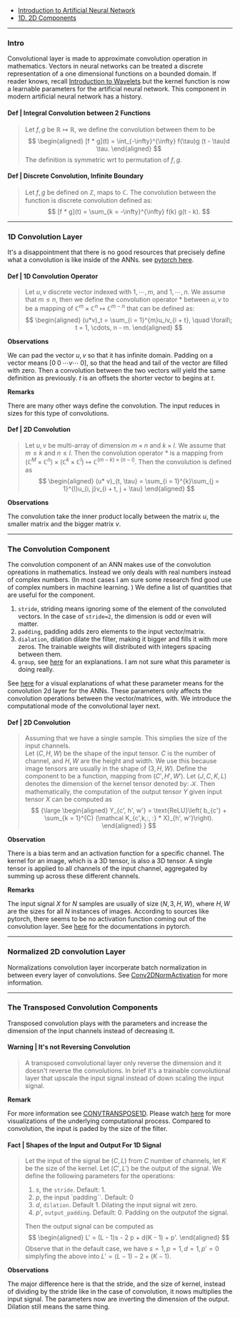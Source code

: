 - [Introduction to Artificial Neural Network](Introduction%20to%20Artificial%20Neural%20Network.md)
- [1D, 2D Components](1D,%202D%20Components.md)

---
### **Intro**

Convolutional layer is made to approximate convolution operation in mathematics. 
Vectors in neural networks can be treated a discrete representation of a one dimensional functions on a bounded domain. 
If reader knows, recall [Introduction to Wavelets](../../AMATH%20582%20Data%20Science/Introduction%20to%20Wavelets.md) but the kernel function is now a learnable parameters for the artificial neural network. 
This component in modern artificial neural network has a history. 

#### **Def | Integral Convolution between 2 Functions**
> Let $f, g$ be $\mathbb R \mapsto \mathbb R$, we define the convolution between them to be 
> $$
> \begin{aligned}
>    [f * g](t) = \int_{-\infty}^{\infty} f(\tau)g (t - \tau)d \tau. 
> \end{aligned}
> $$
> The definition is symmetric wrt to permutation of $f, g$. 

#### **Def | Discrete Convolution, Infinite Boundary**
> Let $f, g$ be defined on $\mathbb Z$, maps to $\mathbb C$. 
> The convolution between the function is discrete convolution defined as: 
> $$
> [f * g](t) = \sum_{k = -\infty}^{\infty} f(k) g(t - k). 
> $$


---
### **1D Convolution Layer**

It's a disappointment that there is no good resources that precisely define what a convolution is like inside of the ANNs. 
see [pytorch here](https://pytorch.org/docs/stable/generated/torch.nn.Conv1d.html#torch.nn.Conv1d). 

#### **Def | 1D Convolution Operator**
> Let $u, v$ discrete vector indexed with $1,\cdots, m$, and $1, \cdots, n$. 
> We assume that $m \le n$, then we define the convolution operator $*$ between $u, v$ to be a mapping of $\mathbb C^m\times \mathbb C^n \mapsto \mathbb C^{m - n}$ that can be defined as: 
> $$
> \begin{aligned}
>     (u*v)_t = \sum_{i = 1}^{m}u_iv_{i + t}, \quad \forall\;  t = 1, \cdots, n - m. 
> \end{aligned}
> $$

**Observations**

We can pad the vector $u, v$ so that it has infinite domain. 
Padding on a vector means $[0 \; 0 \; \cdots v  \cdots \; 0]$, so that the head and tail of the vector are filled with zero. 
Then a convolution between the two vectors will yield the same definition as previously. 
$t$ is an offsets the shorter vector to begins at $t$.

**Remarks**

There are many other ways define the convolution. 
The input reduces in sizes for this type of convolutions. 


#### **Def | 2D Convolution**
> Let $u, v$ be multi-array of dimension $m \times n$ and $k \times l$. 
> We assume that $m \le  k$ and $n \le l$.
> Then the convolution operator $*$ is a mapping from $(\mathbb C^M \times \mathbb C^n)\times (\mathbb C^k \times \mathbb C^l) \mapsto \mathbb C^{(m - k)\times (n - l)}$. 
> Then the convolution is defined as 
> $$
> \begin{aligned}
>     (u* v)_{t, \tau} = 
>     \sum_{i = 1}^{k}\sum_{j = 1}^{l}u_{i, j}v_{i + t, j + \tau}
> \end{aligned}
> $$

**Observations**

The convolution take the inner product locally between the matrix $u$, the smaller matrix and the bigger matrix $v$. 


---
### **The Convolution Component**

The convolution component of an ANN makes use of the convolution opreations in mathematics.
Instead we only deals with real numbers instead of complex numbers. (In most cases I am sure some research find good use of complex numbers in machine learning. )
We define a list of quantities that are useful for the component. 
1. `stride`, striding means ignoring some of the element of the convoluted vectors. In the case of `stride=2`, the dimension is odd or even will matter. 
2. `padding`, padding adds zero elements to the input vector/matrix. 
3. `dialation`, dilation dilate the filter, making it bigger and fills it with more zeros. The trainable weights will distributed with integers spacing between them. 
4. `group`, see [here](https://towardsdatascience.com/conv2d-to-finally-understand-what-happens-in-the-forward-pass-1bbaafb0b148) for an explanations. I am not sure what this parameter is doing really.  

See [here](https://github.com/vdumoulin/conv_arithmetic/blob/master/README.md) for a visual explanations of what these parameter means for the convolution 2d layer for the ANNs. 
These parameters only affects the convolution operations between the vector/matrices, with. 
We introduce the computational mode of the convolutional layer next. 

#### **Def | 2D Convolution**
> Assuming that we have a single sample. 
> This simplies the size of the input channels.  
> Let $(C, H, W)$ be the shape of the input tensor. 
> $C$ is the number of channel, and $H, W$ are the height and width. 
> We use this because image tensors are usually in the shape of $(3, H, W)$. 
> Define the component to be a function, mapping from $(C', H', W')$. 
> Let $(J, C, K, L)$ denotes the dimension of the kernel tensor denoted by: $\mathcal K$. 
> Then mathematically, the computation of the output tensor $Y$ given input tensor $X$ can be computed as
> $$
> {\large
> \begin{aligned}
>     Y_{c', h', w'} = 
>     \text{ReLU}\left( b_{c'} + 
>     \sum_{k = 1}^{C} (\mathcal K_{c',k,:, :} * X)_{h', w'}\right). 
> \end{aligned}
> }
> $$

**Observation**

There is a bias term and an activation function for a specific channel. 
The kernel for an image, which is a 3D tensor, is also a 3D tensor. 
A single tensor is applied to all channels of the input channel, aggregated by summing up across these different channels. 


**Remarks**

The input signal $X$ for $N$ samples are usually of size $(N, 3, H, W)$, where $H, W$ are the sizes for all $N$ instances of images. 
According to sources like pytorch, there seems to be no activation function coming out of the convolution layer. 
See [here](https://pytorch.org/docs/stable/generated/torch.nn.Conv2d.html) for the documentations in pytorch. 

---
### **Normalized 2D convolution Layer**

Normalizations convolution layer incorperate batch normalization in between every layer of convolutions. 
See [Conv2DNormActivation](https://pytorch.org/vision/main/generated/torchvision.ops.Conv2dNormActivation.html) for more information. 

---
### **The Transposed Convolution Components**

Transposed convolution plays with the parameters and increase the dimension of the input channels instead of decreasing it. 

#### **Warning | It's not Reversing Convolution**
> A transposed convolutional layer only reverse the dimension and it doesn't reverse the convolutions. 
In brief it's a trainable convolutional layer that upscale the input signal instead of down scaling the input signal. 

**Remark**

For more information see [CONVTRANSPOSE1D](https://pytorch.org/docs/stable/generated/torch.nn.ConvTranspose1d.html). 
Please watch [here](https://github.com/vdumoulin/conv_arithmetic/blob/master/README.md) for more visualizations of the underlying computational process. 
Compared to convolution, the input is paded by the size of the filter. 


#### **Fact | Shapes of the Input and Output For 1D Signal**
> Let the input of the signal be $(C, L)$  from $C$ number of channels, let $K$ be the size of the kernel. 
> Let $(C', L')$ be the output of the signal. 
> We define the following parameters for the operations: 
> 1. $s$, the `stride`. Default: 1. 
> 2. $p$, the input `padding``. Default: 0
> 3. $d$, `dilation`. Default 1. Dilating the input signal wit zero. 
> 4. $p'$, `output_padding`. Default: 0.  Padding on the outputof the signal.
>
> Then the output signal can be computed as 
> $$
> \begin{aligned}
>     L' = (L - 1)s - 2 p + d(K - 1) + p'. 
> \end{aligned}
> $$
> Observe that in the default case, we have $s = 1, p = 1, d =1, p' = 0$ simplyfing the above into 
> $L' = (L - 1) - 2 + (K - 1)$. 

**Observations**

The major difference here is that the stride, and the size of kernel, instead of dividing by the stride like in the case of convolution, it nows multiplies the input signal. 
The parameters now are inverting the dimension of the output. 
Dilation still means the same thing. 
